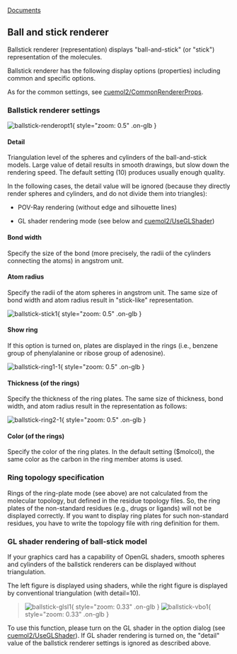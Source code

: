 [Documents](../../en/Documents)
## Ball and stick renderer
Ballstick renderer (representation) displays "ball-and-stick" (or "stick") representation of the molecules.

Ballstick renderer has the following display options (properties) including common and specific options.

As for the common settings, see [cuemol2/CommonRendererProps](../../en/cuemol2/CommonRendererProps).

### Ballstick renderer settings

![ballstick-renderopt1](../../assets/images/cuemol2/BallStickRenderer/ballstick-renderopt1.png){ style="zoom: 0.5" .on-glb }


#### Detail
Triangulation level of the spheres and cylinders of the ball-and-stick models. Large value of detail results in smooth drawings, but slow down the rendering speed. The default setting (10) produces usually enough quality.

In the following cases, the detail value will be ignored (because they directly render spheres and cylinders, and do not divide them into triangles):

-  POV-Ray rendering (without edge and silhouette lines)

-  GL shader rendering mode (see below and [cuemol2/UseGLShader](../../en/cuemol2/UseGLShader))

#### Bond width
Specify the size of the bond (more precisely, the radii of the cylinders connecting the atoms) in angstrom unit.

#### Atom radius
Specify the radii of the atom spheres in angstrom unit. The same size of bond width and atom radius result in "stick-like" representation.

![ballstick-stick1](../../assets/images/cuemol2/BallStickRenderer/ballstick-stick1.png){ style="zoom: 0.5" .on-glb }


#### Show ring
If this option is turned on, plates are displayed in the rings (i.e., benzene group of phenylalanine or ribose group of adenosine).

![ballstick-ring1-1](../../assets/images/cuemol2/BallStickRenderer/ballstick-ring1-1.png){ style="zoom: 0.5" .on-glb }


#### Thickness (of the rings)
Specify the thickness of the ring plates. The same size of thickness, bond width, and atom radius result in the representation as follows:

![ballstick-ring2-1](../../assets/images/cuemol2/BallStickRenderer/ballstick-ring2-1.png){ style="zoom: 0.5" .on-glb }


#### Color (of the rings)
Specify the color of the ring plates.
In the default setting ($molcol), the same color as the carbon in the ring member atoms is used.

### Ring topology specification
Rings of the ring-plate mode (see above) are not calculated from the molecular topology, but defined in the residue topology files.
So, the ring plates of the non-standard residues (e.g., drugs or ligands) will not be displayed correctly.
If you want to display ring plates for such non-standard residues, you have to write the topology file with ring definition for them.

### GL shader rendering of ball-stick model
If your graphics card has a capability of OpenGL shaders,
smooth spheres and cylinders of the ballstick renderers can be displayed without triangulation.

The left figure is displayed using shaders, while the right figure is displayed by conventional triangulation (with detail=10).

> ![ballstick-glsl1](../../assets/images/cuemol2/BallStickRenderer/ballstick-glsl1.png){ style="zoom: 0.33" .on-glb } ![ballstick-vbo1](../../assets/images/cuemol2/BallStickRenderer/ballstick-vbo1.png){ style="zoom: 0.33" .on-glb }

To use this function, please turn on the GL shader in the option dialog (see [cuemol2/UseGLShader](../../en/cuemol2/UseGLShader)).
If GL shader rendering is turned on, the "detail" value of the ballstick renderer settings is ignored as described above.
